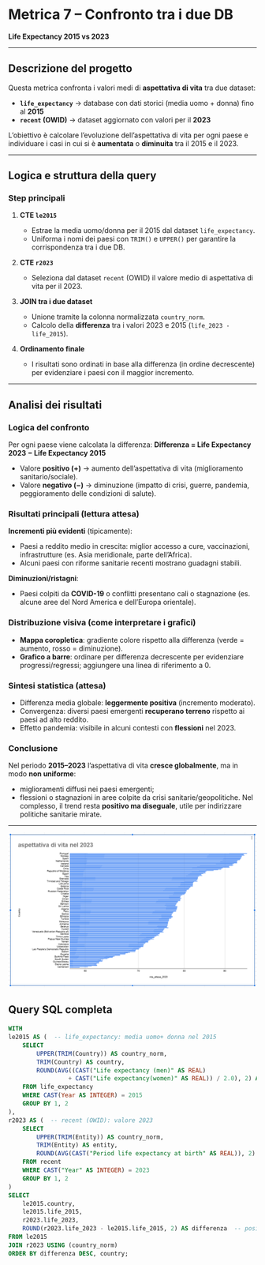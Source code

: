 # Metrica 7 – Confronto tra i due DB  
**Life Expectancy 2015 vs 2023**

---

## Descrizione del progetto
Questa metrica confronta i valori medi di **aspettativa di vita** tra due dataset:

- **`life_expectancy`** → database con dati storici (media uomo + donna) fino al **2015**  
- **`recent` (OWID)** → dataset aggiornato con valori per il **2023**

L’obiettivo è calcolare l’evoluzione dell’aspettativa di vita per ogni paese e individuare i casi in cui si è **aumentata** o **diminuita** tra il 2015 e il 2023.

---

## Logica e struttura della query
### Step principali
1. **CTE `le2015`**  
   - Estrae la media uomo/donna per il 2015 dal dataset `life_expectancy`.  
   - Uniforma i nomi dei paesi con `TRIM()` e `UPPER()` per garantire la corrispondenza tra i due DB.  

2. **CTE `r2023`**  
   - Seleziona dal dataset `recent` (OWID) il valore medio di aspettativa di vita per il 2023.  

3. **JOIN tra i due dataset**  
   - Unione tramite la colonna normalizzata `country_norm`.  
   - Calcolo della **differenza** tra i valori 2023 e 2015 (`life_2023 - life_2015`).  

4. **Ordinamento finale**  
   - I risultati sono ordinati in base alla differenza (in ordine decrescente) per evidenziare i paesi con il maggior incremento.

---
## Analisi dei risultati

### Logica del confronto
Per ogni paese viene calcolata la differenza:
**Differenza = Life Expectancy 2023 − Life Expectancy 2015**

- Valore **positivo (+)** → aumento dell’aspettativa di vita (miglioramento sanitario/sociale).
- Valore **negativo (−)** → diminuzione (impatto di crisi, guerre, pandemia, peggioramento delle condizioni di salute).

### Risultati principali (lettura attesa)
**Incrementi più evidenti** (tipicamente):
- Paesi a reddito medio in crescita: miglior accesso a cure, vaccinazioni, infrastrutture (es. Asia meridionale, parte dell’Africa).
- Alcuni paesi con riforme sanitarie recenti mostrano guadagni stabili.

**Diminuzioni/ristagni**:
- Paesi colpiti da **COVID-19** o conflitti presentano cali o stagnazione (es. alcune aree del Nord America e dell’Europa orientale).

### Distribuzione visiva (come interpretare i grafici)
- **Mappa coropletica**: gradiente colore rispetto alla differenza (verde = aumento, rosso = diminuzione).
- **Grafico a barre**: ordinare per differenza decrescente per evidenziare progressi/regressi; aggiungere una linea di riferimento a 0.

### Sintesi statistica (attesa)
- Differenza media globale: **leggermente positiva** (incremento moderato).
- Convergenza: diversi paesi emergenti **recuperano terreno** rispetto ai paesi ad alto reddito.
- Effetto pandemia: visibile in alcuni contesti con **flessioni** nel 2023.

### Conclusione
Nel periodo **2015–2023** l’aspettativa di vita **cresce globalmente**, ma in modo **non uniforme**:
- miglioramenti diffusi nei paesi emergenti;
- flessioni o stagnazioni in aree colpite da crisi sanitarie/geopolitiche.
Nel complesso, il trend resta **positivo ma diseguale**, utile per indirizzare politiche sanitarie mirate.

---

<p align="center">
  <img src="https://raw.githubusercontent.com/develhope/Data-PT-11-Team2-Progetto1/main/metrica_5/GRAFICO_predizione_vita_2023.png" 
       alt="Grafico predizione vita 2023" width="600">
</p>



## Query SQL completa

```sql
WITH
le2015 AS (  -- life_expectancy: media uomo+ donna nel 2015
    SELECT
        UPPER(TRIM(Country)) AS country_norm,
        TRIM(Country) AS country,
        ROUND(AVG((CAST("Life expectancy (men)" AS REAL)
                 + CAST("Life expectancy(women)" AS REAL)) / 2.0), 2) AS life_2015
    FROM life_expectancy
    WHERE CAST(Year AS INTEGER) = 2015
    GROUP BY 1, 2
),
r2023 AS (  -- recent (OWID): valore 2023
    SELECT
        UPPER(TRIM(Entity)) AS country_norm,
        TRIM(Entity) AS entity,
        ROUND(AVG(CAST("Period life expectancy at birth" AS REAL)), 2) AS life_2023
    FROM recent
    WHERE CAST("Year" AS INTEGER) = 2023
    GROUP BY 1, 2
)
SELECT
    le2015.country,
    le2015.life_2015,
    r2023.life_2023,
    ROUND(r2023.life_2023 - le2015.life_2015, 2) AS differenza  -- positivo = aumento
FROM le2015
JOIN r2023 USING (country_norm)
ORDER BY differenza DESC, country;
